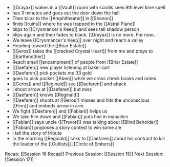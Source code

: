 - [[Drayax]] wakes in a [[Vault]] room with scrolls sees 9th level time spell
- has 3 minutes and goes out the door down the hall
- Then blips to the [[Amphitheater]] in [[Shanon]]
- finds [[ruins]] where he was trapped in the [[Astral Plane]] 
- blips to [[Cryomancer's Keep]] and sees tall shadow person 
- blips again and then fades to black. [[Drayax]] is no more. For now...
- We leave [[Cryomancer's Keep]] over night and reach a valley
- Heading toward the [[Briar Estate]] 
- [[Geros]] takes the [[cracked Crystal Heart]] from me and prays to [[Earthmother]] 
- Reach small [[encampment]] of people from [[Briar Estate]]
- [[Daefaren]] new player listening at baker cart
- [[Daefaren]] pick pockets me 33 gold
- goes to pick pocket [[Aben]] while we cross check books and notes
- [[Geros]] and [[Reginald]] see [[Daefaren]] and attack 
- I shoot arrow at [[Daefaren]] but miss
- [[Daefaren]] knows [[Reginald]] 
- [[Daefaren]] shoots at [[Geros]] misses and hits the unconscious [[Finn]] and embeds arrow in arm
- We fight [[Daefaren]] and [[Fabian]] helps us 
- We take him down and [[Fabian]] puts him in manacles 
- [[Fabian]] says uncle ([[Trevor]]) was talking about [[Blind Beholder]]
- [[Fabian]] proposes a story contest to win some ale
- I tell the story of tribute
- In the morning [[Reginald]] talks to [[Daefaren]] about his contract to kill the leader of the [[Cultists]] [[Circle of Embers]]

Recap: [[Session 16 Recap]]
Previous Session: [[Session 15]]
Next Session: [[Session 17]]